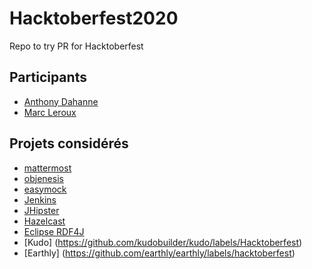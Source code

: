 # Hacktoberfest2020
Repo to try PR for Hacktoberfest

## Participants

* [Anthony Dahanne](https://github.com/anthonydahanne)
* [Marc Leroux](https://github.com/Ckram)

## Projets considérés

* [mattermost](https://github.com/search?q=is%3Aissue+org%3Amattermost+label%3AHacktoberfest+is%3Aopen)
* [objenesis](https://github.com/easymock/objenesis/issues?q=is%3Aissue+is%3Aopen+label%3Ahacktoberfest)
* [easymock](https://github.com/easymock/easymock/issues?q=is%3Aissue+is%3Aopen+label%3Ahacktoberfest)
* [Jenkins](https://github.com/search?q=org%3Ajenkinsci+org%3Ajenkins-infra+org%3Ajenkins-zh+is%3Aissue+is%3Aopen+label%3Ahacktoberfest)
* [JHipster](https://github.com/jhipster/generator-jhipster/labels/hacktoberfest)
* [Hazelcast](https://github.com/search?q=is%3Aissue+org%3Ahazelcast++label%3AHacktoberfest+is%3Aopen&type=issues)
* [Eclipse RDF4J](https://github.com/search?q=is%3Aissue+is%3Aopen+label%3Ahacktoberfest+org%3Aeclipse&type=Issues)
* [Kudo] (https://github.com/kudobuilder/kudo/labels/Hacktoberfest)
* [Earthly] (https://github.com/earthly/earthly/labels/hacktoberfest)

